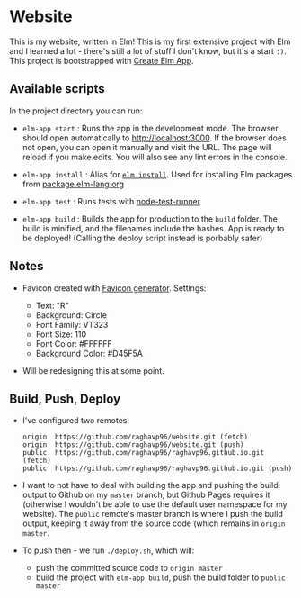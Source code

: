 # Website

This is my website, written in Elm! This is my first extensive project with Elm and I learned a lot - there's still a lot of stuff I don't know, but it's a start `:)`. This project is bootstrapped with [Create Elm App](https://github.com/halfzebra/create-elm-app).


## Available scripts

In the project directory you can run:

- `elm-app start` : Runs the app in the development mode. The browser should open automatically to [http://localhost:3000](http://localhost:3000). If the browser does not open, you can open it manually and visit the URL. The page will reload if you make edits. You will also see any lint errors in the console.

- `elm-app install` : Alias for [`elm install`](http://guide.elm-lang.org/get_started.html#elm-install). Used for installing Elm packages from [package.elm-lang.org](http://package.elm-lang.org/)

- `elm-app test` : Runs tests with [node-test-runner](https://github.com/rtfeldman/node-test-runner/tree/master)

- `elm-app build` : Builds the app for production to the `build` folder. The build is minified, and the filenames include the hashes. App is ready to be deployed! (Calling the deploy script instead is porbably safer)

## Notes

- Favicon created with [Favicon generator](). Settings:
    - Text: "R"
    - Background: Circle
    - Font Family: VT323
    - Font Size: 110
    - Font Color: #FFFFFF
    - Background Color: #D45F5A

- Will be redesigning this at some point.


## Build, Push, Deploy
- I've configured two remotes:
    ```
    origin	https://github.com/raghavp96/website.git (fetch)
    origin	https://github.com/raghavp96/website.git (push)
    public	https://github.com/raghavp96/raghavp96.github.io.git (fetch)
    public	https://github.com/raghavp96/raghavp96.github.io.git (push)
    ```

- I want to not have to deal with building the app and pushing the build output to Github on my `master` branch, but Github Pages requires it (otherwise I wouldn't be able to use the default user namespace for my website). The `public` remote's master branch is where I push the build output, keeping it away from the source code (which remains in `origin master`.

- To push then - we run `./deploy.sh`, which will:
    - push the committed source code to `origin master` 
    - build the project with `elm-app build`, push the build folder to `public master`
